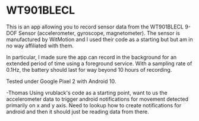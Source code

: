 # WT901BLECL

This is an app allowing you to record sensor data from the WT901BLECL 9-DOF Sensor (accelerometer, gyroscope, magnetometer). The sensor is manufactured by WitMotion and I used their code as a starting but but am in no way affiliated with them.

In particular, I made sure the app can record in the background for an extended period of time using a foreground service. With a sampling rate of 0.1Hz, the battery should last for way beyond 10 hours of recording.

Tested under Google Pixel 2 with Android 10.

-Thomas
Using vrublack's code as a starting point, want to us the accelerometer data to trigger android notifications for movement detected primarily on x and y axis. Need to lookup how to create notifications for android and then it should just be reading data from there.
